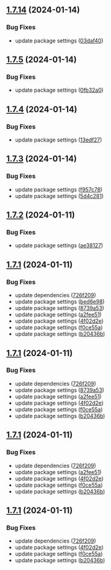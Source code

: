 ## [1.7.14](https://github.com/ExpediaGroup/spec-transformer/compare/v1.7.13...v1.7.14) (2024-01-14)


### Bug Fixes

* update package settings ([03daf40](https://github.com/ExpediaGroup/spec-transformer/commit/03daf407bdb58dd9b80469da66cb19758c6ac130))

## [1.7.5](https://github.com/ExpediaGroup/spec-transformer/compare/v1.7.4...v1.7.5) (2024-01-14)


### Bug Fixes

* update package settings ([0fb32a0](https://github.com/ExpediaGroup/spec-transformer/commit/0fb32a030c1fee468197303386b10e26cb3c3454))

## [1.7.4](https://github.com/ExpediaGroup/spec-transformer/compare/v1.7.3...v1.7.4) (2024-01-14)


### Bug Fixes

* update package settings ([13edf27](https://github.com/ExpediaGroup/spec-transformer/commit/13edf27a6701b15a6f43ce8d5033e86680b15956))

## [1.7.3](https://github.com/ExpediaGroup/spec-transformer/compare/v1.7.2...v1.7.3) (2024-01-14)


### Bug Fixes

* update package settings ([f957c78](https://github.com/ExpediaGroup/spec-transformer/commit/f957c7801a62cfad00c0e315da3fa47be56ac493))
* update package settings ([5d4c281](https://github.com/ExpediaGroup/spec-transformer/commit/5d4c281ce7a1d727d6c701de46075645b9cceb8c))

## [1.7.2](https://github.com/ExpediaGroup/spec-transformer/compare/v1.7.1...v1.7.2) (2024-01-11)


### Bug Fixes

* update package settings ([ae38127](https://github.com/ExpediaGroup/spec-transformer/commit/ae38127414d9836ee93e669e887391d8ff57c0fd))

## [1.7.1](https://github.com/ExpediaGroup/spec-transformer/compare/v1.7.0...v1.7.1) (2024-01-11)


### Bug Fixes

* update dependencies ([726f209](https://github.com/ExpediaGroup/spec-transformer/commit/726f2098cc4cd72347599cb299dd399acad23e9a))
* update package settings ([bed6e98](https://github.com/ExpediaGroup/spec-transformer/commit/bed6e98f16750f02696f70c84d323ce0586f9384))
* update package settings ([8739a53](https://github.com/ExpediaGroup/spec-transformer/commit/8739a530f4f5b7a71aeb6002b59108384ba39639))
* update package settings ([a2fee51](https://github.com/ExpediaGroup/spec-transformer/commit/a2fee51c10d6c753202f25000a7e76587c869184))
* update package settings ([4f02d2e](https://github.com/ExpediaGroup/spec-transformer/commit/4f02d2e09d058e83459cc0cbc8c079650f834a1b))
* update package settings ([f0ce55a](https://github.com/ExpediaGroup/spec-transformer/commit/f0ce55aa3c4966b135fde3c05a3b4becc78d579a))
* update package settings ([b20436b](https://github.com/ExpediaGroup/spec-transformer/commit/b20436b1f7f315fc29342c42a0b3138141149e6e))

## [1.7.1](https://github.com/ExpediaGroup/spec-transformer/compare/v1.7.0...v1.7.1) (2024-01-11)


### Bug Fixes

* update dependencies ([726f209](https://github.com/ExpediaGroup/spec-transformer/commit/726f2098cc4cd72347599cb299dd399acad23e9a))
* update package settings ([8739a53](https://github.com/ExpediaGroup/spec-transformer/commit/8739a530f4f5b7a71aeb6002b59108384ba39639))
* update package settings ([a2fee51](https://github.com/ExpediaGroup/spec-transformer/commit/a2fee51c10d6c753202f25000a7e76587c869184))
* update package settings ([4f02d2e](https://github.com/ExpediaGroup/spec-transformer/commit/4f02d2e09d058e83459cc0cbc8c079650f834a1b))
* update package settings ([f0ce55a](https://github.com/ExpediaGroup/spec-transformer/commit/f0ce55aa3c4966b135fde3c05a3b4becc78d579a))
* update package settings ([b20436b](https://github.com/ExpediaGroup/spec-transformer/commit/b20436b1f7f315fc29342c42a0b3138141149e6e))

## [1.7.1](https://github.com/ExpediaGroup/spec-transformer/compare/v1.7.0...v1.7.1) (2024-01-11)


### Bug Fixes

* update dependencies ([726f209](https://github.com/ExpediaGroup/spec-transformer/commit/726f2098cc4cd72347599cb299dd399acad23e9a))
* update package settings ([a2fee51](https://github.com/ExpediaGroup/spec-transformer/commit/a2fee51c10d6c753202f25000a7e76587c869184))
* update package settings ([4f02d2e](https://github.com/ExpediaGroup/spec-transformer/commit/4f02d2e09d058e83459cc0cbc8c079650f834a1b))
* update package settings ([f0ce55a](https://github.com/ExpediaGroup/spec-transformer/commit/f0ce55aa3c4966b135fde3c05a3b4becc78d579a))
* update package settings ([b20436b](https://github.com/ExpediaGroup/spec-transformer/commit/b20436b1f7f315fc29342c42a0b3138141149e6e))

## [1.7.1](https://github.com/ExpediaGroup/spec-transformer/compare/v1.7.0...v1.7.1) (2024-01-11)


### Bug Fixes

* update dependencies ([726f209](https://github.com/ExpediaGroup/spec-transformer/commit/726f2098cc4cd72347599cb299dd399acad23e9a))
* update package settings ([4f02d2e](https://github.com/ExpediaGroup/spec-transformer/commit/4f02d2e09d058e83459cc0cbc8c079650f834a1b))
* update package settings ([f0ce55a](https://github.com/ExpediaGroup/spec-transformer/commit/f0ce55aa3c4966b135fde3c05a3b4becc78d579a))
* update package settings ([b20436b](https://github.com/ExpediaGroup/spec-transformer/commit/b20436b1f7f315fc29342c42a0b3138141149e6e))
